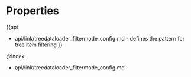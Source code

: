 Properties
==========

{{api
- api/link/treedataloader_filtermode_config.md - defines the pattern for tree item filtering
}}

@index:
- api/link/treedataloader_filtermode_config.md


